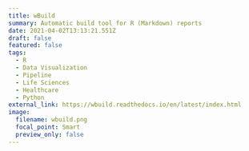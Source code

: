 ```yaml
---
title: wBuild
summary: Automatic build tool for R (Markdown) reports
date: 2021-04-02T13:13:21.551Z
draft: false
featured: false
tags:
  - R
  - Data Visualization
  - Pipeline
  - Life Sciences
  - Healthcare
  - Python
external_link: https://wbuild.readthedocs.io/en/latest/index.html
image:
  filename: wbuild.png
  focal_point: Smart
  preview_only: false
---
```


